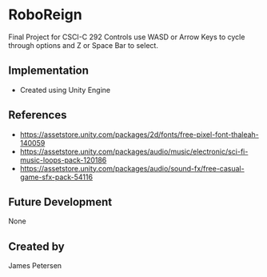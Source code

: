 # RoboReign
Final Project for CSCI-C 292
Controls use WASD or Arrow Keys to cycle through options and Z or Space Bar to select.
## Implementation
- Created using Unity Engine
## References
- https://assetstore.unity.com/packages/2d/fonts/free-pixel-font-thaleah-140059
- https://assetstore.unity.com/packages/audio/music/electronic/sci-fi-music-loops-pack-120186
- https://assetstore.unity.com/packages/audio/sound-fx/free-casual-game-sfx-pack-54116
## Future Development
None
## Created by
James Petersen
